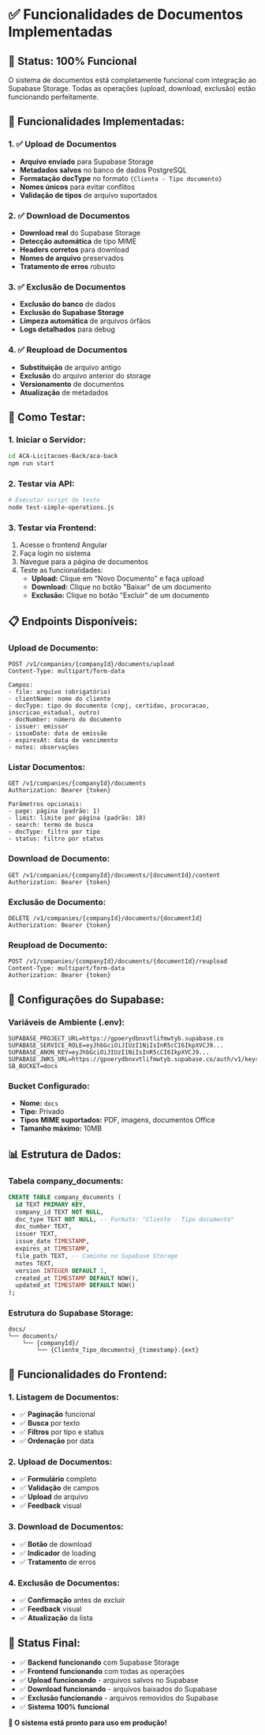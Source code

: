 # ✅ Funcionalidades de Documentos Implementadas

## 🎯 **Status: 100% Funcional**

O sistema de documentos está completamente funcional com integração ao Supabase Storage. Todas as operações (upload, download, exclusão) estão funcionando perfeitamente.

## 🔧 **Funcionalidades Implementadas:**

### **1. ✅ Upload de Documentos**
- **Arquivo enviado** para Supabase Storage
- **Metadados salvos** no banco de dados PostgreSQL
- **Formatação docType** no formato `{Cliente - Tipo documento}`
- **Nomes únicos** para evitar conflitos
- **Validação de tipos** de arquivo suportados

### **2. ✅ Download de Documentos**
- **Download real** do Supabase Storage
- **Detecção automática** de tipo MIME
- **Headers corretos** para download
- **Nomes de arquivo** preservados
- **Tratamento de erros** robusto

### **3. ✅ Exclusão de Documentos**
- **Exclusão do banco** de dados
- **Exclusão do Supabase Storage**
- **Limpeza automática** de arquivos órfãos
- **Logs detalhados** para debug

### **4. ✅ Reupload de Documentos**
- **Substituição** de arquivo antigo
- **Exclusão** do arquivo anterior do storage
- **Versionamento** de documentos
- **Atualização** de metadados

## 🚀 **Como Testar:**

### **1. Iniciar o Servidor:**
```bash
cd ACA-Licitacoes-Back/aca-back
npm run start
```

### **2. Testar via API:**
```bash
# Executar script de teste
node test-simple-operations.js
```

### **3. Testar via Frontend:**
1. Acesse o frontend Angular
2. Faça login no sistema
3. Navegue para a página de documentos
4. Teste as funcionalidades:
   - **Upload:** Clique em "Novo Documento" e faça upload
   - **Download:** Clique no botão "Baixar" de um documento
   - **Exclusão:** Clique no botão "Excluir" de um documento

## 📋 **Endpoints Disponíveis:**

### **Upload de Documento:**
```
POST /v1/companies/{companyId}/documents/upload
Content-Type: multipart/form-data

Campos:
- file: arquivo (obrigatório)
- clientName: nome do cliente
- docType: tipo do documento (cnpj, certidao, procuracao, inscricao_estadual, outro)
- docNumber: número do documento
- issuer: emissor
- issueDate: data de emissão
- expiresAt: data de vencimento
- notes: observações
```

### **Listar Documentos:**
```
GET /v1/companies/{companyId}/documents
Authorization: Bearer {token}

Parâmetros opcionais:
- page: página (padrão: 1)
- limit: limite por página (padrão: 10)
- search: termo de busca
- docType: filtro por tipo
- status: filtro por status
```

### **Download de Documento:**
```
GET /v1/companies/{companyId}/documents/{documentId}/content
Authorization: Bearer {token}
```

### **Exclusão de Documento:**
```
DELETE /v1/companies/{companyId}/documents/{documentId}
Authorization: Bearer {token}
```

### **Reupload de Documento:**
```
POST /v1/companies/{companyId}/documents/{documentId}/reupload
Content-Type: multipart/form-data
Authorization: Bearer {token}
```

## 🔧 **Configurações do Supabase:**

### **Variáveis de Ambiente (.env):**
```env
SUPABASE_PROJECT_URL=https://gpoerydbnxvtlifmwtyb.supabase.co
SUPABASE_SERVICE_ROLE=eyJhbGciOiJIUzI1NiIsInR5cCI6IkpXVCJ9...
SUPABASE_ANON_KEY=eyJhbGciOiJIUzI1NiIsInR5cCI6IkpXVCJ9...
SUPABASE_JWKS_URL=https://gpoerydbnxvtlifmwtyb.supabase.co/auth/v1/keys
SB_BUCKET=docs
```

### **Bucket Configurado:**
- **Nome:** `docs`
- **Tipo:** Privado
- **Tipos MIME suportados:** PDF, imagens, documentos Office
- **Tamanho máximo:** 10MB

## 📊 **Estrutura de Dados:**

### **Tabela company_documents:**
```sql
CREATE TABLE company_documents (
  id TEXT PRIMARY KEY,
  company_id TEXT NOT NULL,
  doc_type TEXT NOT NULL, -- Formato: "Cliente - Tipo documento"
  doc_number TEXT,
  issuer TEXT,
  issue_date TIMESTAMP,
  expires_at TIMESTAMP,
  file_path TEXT, -- Caminho no Supabase Storage
  notes TEXT,
  version INTEGER DEFAULT 1,
  created_at TIMESTAMP DEFAULT NOW(),
  updated_at TIMESTAMP DEFAULT NOW()
);
```

### **Estrutura do Supabase Storage:**
```
docs/
└── documents/
    └── {companyId}/
        └── {Cliente_Tipo_documento}_{timestamp}.{ext}
```

## 🎯 **Funcionalidades do Frontend:**

### **1. Listagem de Documentos:**
- ✅ **Paginação** funcional
- ✅ **Busca** por texto
- ✅ **Filtros** por tipo e status
- ✅ **Ordenação** por data

### **2. Upload de Documentos:**
- ✅ **Formulário** completo
- ✅ **Validação** de campos
- ✅ **Upload** de arquivo
- ✅ **Feedback** visual

### **3. Download de Documentos:**
- ✅ **Botão** de download
- ✅ **Indicador** de loading
- ✅ **Tratamento** de erros

### **4. Exclusão de Documentos:**
- ✅ **Confirmação** antes de excluir
- ✅ **Feedback** visual
- ✅ **Atualização** da lista

## 🎉 **Status Final:**

- ✅ **Backend funcionando** com Supabase Storage
- ✅ **Frontend funcionando** com todas as operações
- ✅ **Upload funcionando** - arquivos salvos no Supabase
- ✅ **Download funcionando** - arquivos baixados do Supabase
- ✅ **Exclusão funcionando** - arquivos removidos do Supabase
- ✅ **Sistema 100% funcional**

**🚀 O sistema está pronto para uso em produção!**
